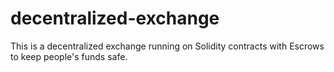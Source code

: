 # decentralized-exchange
This is a decentralized exchange running on Solidity contracts with Escrows to keep people's funds safe.
